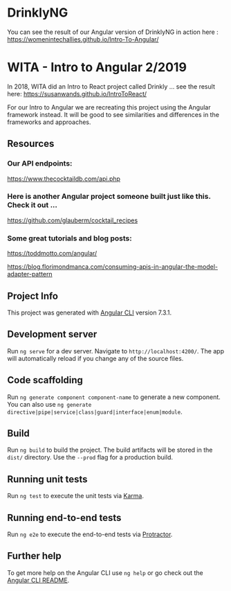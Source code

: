 # DrinklyNG

You can see the result of our Angular version of DrinklyNG in action here :
https://womenintechallies.github.io/Intro-To-Angular/

# WITA - Intro to Angular 2/2019

In 2018, WITA did an Intro to React project called Drinkly ... see the result here:  https://susanwands.github.io/IntroToReact/

For our Intro to Angular we are recreating this project using the Angular framework instead. It will be good to see similarities and differences in the frameworks and approaches.

## Resources

### Our API endpoints: 
https://www.thecocktaildb.com/api.php

### Here is another Angular project someone built just like this.  Check it out ...
https://github.com/glauberm/cocktail_recipes

### Some great tutorials and blog posts:
https://toddmotto.com/angular/

https://blog.florimondmanca.com/consuming-apis-in-angular-the-model-adapter-pattern

## Project Info
This project was generated with [Angular CLI](https://github.com/angular/angular-cli) version 7.3.1.

## Development server

Run `ng serve` for a dev server. Navigate to `http://localhost:4200/`. The app will automatically reload if you change any of the source files.

## Code scaffolding

Run `ng generate component component-name` to generate a new component. You can also use `ng generate directive|pipe|service|class|guard|interface|enum|module`.

## Build

Run `ng build` to build the project. The build artifacts will be stored in the `dist/` directory. Use the `--prod` flag for a production build.

## Running unit tests

Run `ng test` to execute the unit tests via [Karma](https://karma-runner.github.io).

## Running end-to-end tests

Run `ng e2e` to execute the end-to-end tests via [Protractor](http://www.protractortest.org/).

## Further help

To get more help on the Angular CLI use `ng help` or go check out the [Angular CLI README](https://github.com/angular/angular-cli/blob/master/README.md).



